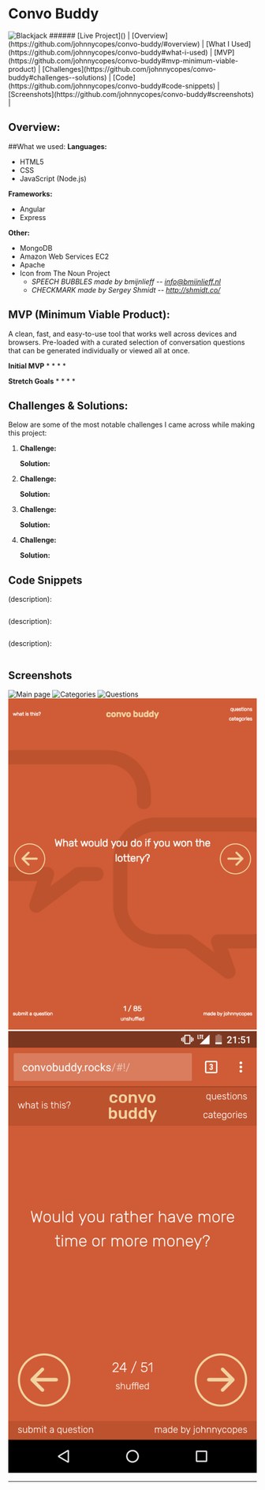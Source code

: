 # Convo Buddy
<img src="images/screenshots/convo_buddy.png" alt="Blackjack" width="250px"/>
######
[Live Project]()   |   [Overview](https://github.com/johnnycopes/convo-buddy/#overview)   |   [What I Used](https://github.com/johnnycopes/convo-buddy#what-i-used)   |   [MVP](https://github.com/johnnycopes/convo-buddy#mvp-minimum-viable-product)   |   [Challenges](https://github.com/johnnycopes/convo-buddy#challenges--solutions)   |   [Code](https://github.com/johnnycopes/convo-buddy#code-snippets)   | [Screenshots](https://github.com/johnnycopes/convo-buddy#screenshots)   |

## Overview:



##What we used:
**Languages:**  
* HTML5
* CSS
* JavaScript (Node.js)

**Frameworks:**  
* Angular
* Express

**Other:**  
* MongoDB
* Amazon Web Services EC2
* Apache
* Icon from The Noun Project
  * *SPEECH BUBBLES made by bmijnlieff -- info@bmijnlieff.nl*
  * *CHECKMARK made by Sergey Shmidt -- http://shmidt.co/*


## MVP (Minimum Viable Product):
A clean, fast, and easy-to-use tool that works well across devices and browsers. Pre-loaded with a curated selection of conversation questions that can be generated individually or viewed all at once.

**Initial MVP**
*
*
*
*

**Stretch Goals**
*
*
*
*

## Challenges & Solutions:
Below are some of the most notable challenges I came across while making this project:

1.  **Challenge:**

    **Solution:**

2.  **Challenge:**

    **Solution:**

3.  **Challenge:**

    **Solution:**

4. **Challenge:**

    **Solution:**


## Code Snippets

(description):
```JavaScript
```

(description):
```JavaScript
```

(description):
``` JavaScript
```

## Screenshots
![Main page](public/img/screenshots/homepage.png)
![Categories](public/img/screenshots/gameplay.png)
![Questions](public/img/screenshots/double-down.png)
![Tablet](public/img/screenshots/tablet.png)
![Phone](public/img/screenshots/mobile.png)

********
